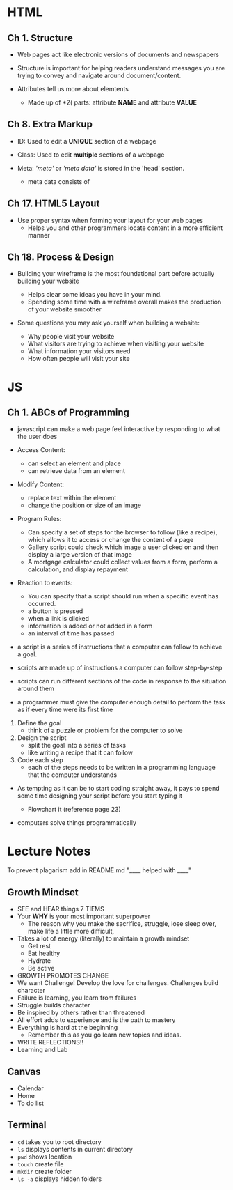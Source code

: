 # HTML
## Ch 1. Structure
- Web pages act like electronic versions of documents and newspapers

- Structure is important for helping readers understand messages you are trying to convey and navigate around document/content.

- Attributes tell us more about elemtents
  - Made up of *2( parts: attribute **NAME** and attribute **VALUE**
  
## Ch 8. Extra Markup
- ID: Used to edit a **UNIQUE** section of a webpage

- Class: Used to edit **multiple** sections of a webpage

- Meta: *'meta'* or *'meta data'* is stored in the 'head' section. 
  - meta data consists of 

## Ch 17. HTML5 Layout
- Use proper syntax when forming your layout for your web pages
  - Helps you and other programmers locate content in a more efficient manner

## Ch 18. Process & Design
- Building your wireframe is the most foundational part before actually building your website
  - Helps clear some ideas you have in your mind.
  - Spending some time with a wireframe overall makes the production of your website smoother
  
- Some questions you may ask yourself when building a website:
  - Why people visit your website
  - What visitors are trying to achieve when visiting your website
  - What information your visitors need
  - How often people will visit your site

# JS
## Ch 1. ABCs of Programming
- javascript can make a web page feel interactive by responding to what the user does

- Access Content:
    - can select an element and place 
    - can retrieve data from an element

- Modify Content:
    - replace text within the element
    - change the position or size of an image

- Program Rules:
    - Can specify a set of steps for the browser to follow (like a recipe), which allows it to access or change the content of a page
    - Gallery script could check which image a user clicked on and then display a large version of that image
    - A mortgage calculator could collect values from a form, perform a calculation, and display repayment

- Reaction to events:
    - You can specify that a script should run when a specific event has occurred.
    - a button is pressed
    - when a link is clicked
    - information is added or not added in a form
    - an interval of time has passed

- a script is a series of instructions that a computer can follow to achieve a goal.
- scripts are made up of instructions a computer can follow step-by-step
- scripts can run different sections of the code in response to the situation around them
- a programmer must give the computer enough detail to perform the task as if every time were its first time
  
1. Define the goal
    - think of a puzzle or problem for the computer to solve
2. Design the script
    - split the goal into a series of tasks
    - like writing a recipe that it can follow
3. Code each step
    - each of the steps needs to be written in a programming language that the computer understands

- As tempting as it can be to start coding straight away, it pays to spend some time designing your script before you start typing it
    - Flowchart it (reference page 23)

- computers solve things programmatically


# Lecture Notes

To prevent plagarism add in README.md "____ helped with ____"

## Growth Mindset
- SEE and HEAR things 7 TIEMS
- Your **WHY** is your most important superpower
  - The reason why you make the sacrifice, struggle, lose sleep over, make life a little more difficult, 
- Takes a lot of energy (literally) to maintain a growth mindset
  - Get rest
  - Eat healthy
  - Hydrate
  - Be active
- GROWTH PROMOTES CHANGE
- We want Challenge! Develop the love for challenges. Challenges build character
- Failure is learning, you learn from failures
- Struggle builds character
- Be inspired by others rather than threatened
- All effort adds to experience and is the path to mastery
- Everything is hard at the beginning
  - Remember this as you go learn new topics and ideas.
- WRITE REFLECTIONS!!
- Learning and Lab

## Canvas
- Calendar
- Home
- To do list

## Terminal
- `cd` takes you to root directory
- `ls` displays contents in current directory
- `pwd` shows location
- `touch` create file
- `mkdir` create folder
- `ls -a` displays hidden folders
